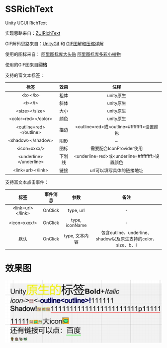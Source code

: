 # SSRichText
 Unity UGUI RichText

实现思路来自：[ZUIRichText](https://github.com/172672672/UGUI-RichText)

GIF解码思路来自：[UnityGif](https://github.com/SleepyLoser/UnityGif) 和 [GIF图解和压缩详解](https://blog.csdn.net/wzy198852/article/details/17266507)

使用的图标来自：
[阿里图标库大头贴](https://www.iconfont.cn/collections/detail?spm=a313x.collections_index.i1.d9df05512.168b3a81l8GbZU&cid=50743)
[阿里图标库多彩小植物](https://www.iconfont.cn/collections/detail?spm=a313x.collections_index.i1.d9df05512.675d3a81CPSoFN&cid=50664)

使用的GIF图来自**网络**

支持的富文本标签：

|            标签             | 效果  |                     注释                      |
|:-------------------------:|:---:|:-------------------------------------------:|
|         \<b>\</b>         | 粗体  |                   unity原生                   |
|         \<i>\</i>         | 斜体  |                   unity原生                   |
|      \<size>\</size>      | 大小  |                   unity原生                   |
|   \<color=red>\</color>   | 颜色  |                   unity原生                   |
| \<outline=red>\</outline> | 描边  |   \<outline=red>或\<outline=#ffffffff>设置颜色   |
|    \<shadow>\</shadow>    | 阴影  |                     ...                     |
|       \<icon=xxxx/>       | 图标  |             需要配合IconProvider使用              |
| \<underline>\</underline> | 下划线 | \<underline=red>或\<underline=#ffffffff>设置颜色 |
|    \<link=url>\</link>    | 链接  |               url可以填写具体的链接地址                |

支持富文本点击事件：

|         标签          |  事件消息   |       参数       |                       备注                        |
|:-------------------:|:-------:|:--------------:|:-----------------------------------------------:|
| \<link=url>\</link> | OnClick |   type, url    |                        -                        |
|    \<icon=xxxx/>    | OnClick | type, iconName |                        -                        |
|         默认          | OnClick |   type, 文本内容   | 包含outline、underline、shadow以及原生支持的color、size、b、i |

# 效果图

![效果](DocImages/PixPin_2024-12-14_16-20-52.png)
